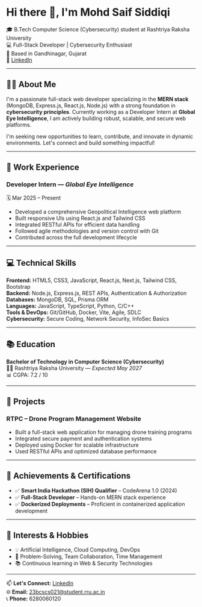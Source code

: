 # Hi there 👋, I'm Mohd Saif Siddiqi

🎓 B.Tech Computer Science (Cybersecurity) student at Rashtriya Raksha University  
💻 Full-Stack Developer | Cybersecurity Enthusiast  
📍 Based in Gandhinagar, Gujarat  
🔗 [LinkedIn](https://www.linkedin.com/in/Dev-Mohd-Saif)

---

## 👨‍💻 About Me

I'm a passionate full-stack web developer specializing in the **MERN stack** (MongoDB, Express.js, React.js, Node.js) with a strong foundation in **cybersecurity principles**. Currently working as a Developer Intern at **Global Eye Intelligence**, I am actively building robust, scalable, and secure web platforms.

I'm seeking new opportunities to learn, contribute, and innovate in dynamic environments. Let's connect and build something impactful!

---

## 💼 Work Experience

### Developer Intern — *Global Eye Intelligence*  
🗓️ Mar 2025 – Present  
- Developed a comprehensive Geopolitical Intelligence web platform  
- Built responsive UIs using React.js and Tailwind CSS  
- Integrated RESTful APIs for efficient data handling  
- Followed agile methodologies and version control with Git  
- Contributed across the full development lifecycle

---

## 💻 Technical Skills

**Frontend:** HTML5, CSS3, JavaScript, React.js, Next.js, Tailwind CSS, Bootstrap  
**Backend:** Node.js, Express.js, REST APIs, Authentication & Authorization  
**Databases:** MongoDB, SQL, Prisma ORM  
**Languages:** JavaScript, TypeScript, Python, C/C++  
**Tools & DevOps:** Git/GitHub, Docker, Vite, Agile, SDLC  
**Cybersecurity:** Secure Coding, Network Security, InfoSec Basics

---

## 📚 Education

**Bachelor of Technology in Computer Science (Cybersecurity)**  
🧑‍🎓 Rashtriya Raksha University — *Expected May 2027*  
📊 CGPA: 7.2 / 10  

---

## 🚀 Projects

### RTPC – Drone Program Management Website
- Built a full-stack web application for managing drone training programs  
- Integrated secure payment and authentication systems  
- Deployed using Docker for scalable infrastructure  
- Used RESTful APIs and optimized database performance

---

## 🏅 Achievements & Certifications

- ✅ **Smart India Hackathon (SIH) Qualifier** – CodeArena 1.0 (2024)  
- ✅ **Full-Stack Developer** – Hands-on MERN stack experience  
- ✅ **Dockerized Deployments** – Proficient in containerized application development

---

## 🎯 Interests & Hobbies

- 💡 Artificial Intelligence, Cloud Computing, DevOps  
- 💬 Problem-Solving, Team Collaboration, Time Management  
- 📚 Continuous learning in Web & Security Technologies

---

📫 **Let's Connect:** [LinkedIn](https://www.linkedin.com/in/Dev-Mohd-Saif)  
🌐 **Email:** 23bcscs021@student.rru.ac.in  
📞 **Phone:** 6280060120


